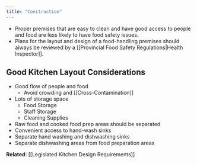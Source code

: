 ```yaml
---
title: "Construction"
---
```

- Proper premises that are easy to clean and have good access to people and food are  less likely to have food safety issues.
- Plans for the layout and design of a food-handling premises should always be reviewed by a [[Provincial Food Safety Regulations|Health Inspector]].

## Good Kitchen Layout Considerations

- Good flow of people and food
	- Avoid crowding and [[Cross-Contamination]]
- Lots of storage space
	- Food Storage
	- Staff Storage 
	- Cleaning Supplies
- Raw food and cooked food prep areas should be separated
- Convenient access to hand-wash sinks
- Separate hand washing and dishwashing sinks
- Separate dishwashing areas from food preparation areas

**Related**: [[Legislated Kitchen Design Requirements]]